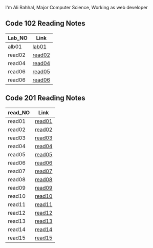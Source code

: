 I'm Ali Rahhal, Major Computer Science, Working as web developer

## Code 102 Reading Notes

| Lab_NO   |                         Link                                    |
| -------- | --------------------------------------------------------------- |
| alb01    |  [lab01](https://arahal81.github.io/102\reading-notes/lab01)    |
| read02   |  [read02](https://arahal81.github.io/102/reading-notes/read02)  |
| read04   |  [read04](https://arahal81.github.io/102/reading-notes/read04)  |
| read06   |  [read05](https://arahal81.github.io/102/reading-notes/read5)   |
| read06   |  [read06](https://arahal81.github.io/102/reading-notes/read06)  |



## Code 201 Reading Notes

| read_NO  |                         Link                                   |
| -------- | -------------------------------------------------------------- |
| read01   |  [read01](https://arahal81.github.io/201/reading-notes/read01) |
| read02   |  [read02](https://arahal81.github.io/201/reading-notes/read02) |
| read03   |  [read03](https://arahal81.github.io/201/reading-notes/read03) |
| read04   |  [read04](https://arahal81.github.io/201/reading-notes/read04) |
| read05   |  [read05](https://arahal81.github.io/201/reading-notes/read05) |
| read06   |  [read06](https://arahal81.github.io/201/reading-notes/read06) |
| read07   |  [read07](https://arahal81.github.io/201/reading-notes/read07) |
| read08   |  [read08](https://arahal81.github.io/201/reading-notes/read08) |
| read09   |  [read09](https://arahal81.github.io/201/reading-notes/read09) |
| read10   |  [read10](https://arahal81.github.io/201/reading-notes/read10) |
| read11   |  [read11](https://arahal81.github.io/201/reading-notes/read11) |
| read12   |  [read12](https://arahal81.github.io/201/reading-notes/read12) |
| read13   |  [read13](https://arahal81.github.io/201/reading-notes/read13) |
| read14   |  [read14](https://arahal81.github.io/201/reading-notes/read14) |
| read15   |  [read15](https://arahal81.github.io/201/reading-notes/read15) |